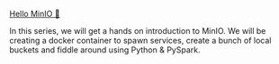 [Hello MinIO 🦩](https://krohit-de.hashnode.dev/series/hello-minio)

In this series, we will get a hands on introduction to MinIO. We will be creating a docker container to spawn services, create a bunch of local buckets and fiddle around using Python & PySpark.
